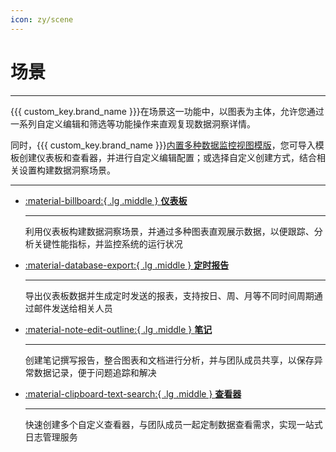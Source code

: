 ```yaml
---
icon: zy/scene
---
```

# 场景
---

{{{ custom_key.brand_name }}}在场景这一功能中，以图表为主体，允许您通过一系列自定义编辑和筛选等功能操作来直观复现数据洞察详情。

同时，{{{ custom_key.brand_name }}}[内置多种数据监控视图模版](./built-in-view/index.md)，您可导入模板创建仪表板和查看器，并进行自定义编辑配置；或选择自定义创建方式，结合相关设置构建数据洞察场景。

---

<div class="grid cards" markdown>

-   [:material-billboard:{ .lg .middle } __仪表板__](dashboard/index.md) 

    ---

    利用仪表板构建数据洞察场景，并通过多种图表直观展示数据，以便跟踪、分析关键性能指标，并监控系统的运行状况



-   [:material-database-export:{ .lg .middle } __定时报告__](report.md)

    ---

    导出仪表板数据并生成定时发送的报表，支持按日、周、月等不同时间周期通过邮件发送给相关人员


-   [:material-note-edit-outline:{ .lg .middle } __笔记__](note.md)

    ---

    创建笔记撰写报告，整合图表和文档进行分析，并与团队成员共享，以保存异常数据记录，便于问题追踪和解决


-   [:material-clipboard-text-search:{ .lg .middle } __查看器__](explorer/index.md)

    ---

    快速创建多个自定义查看器，与团队成员一起定制数据查看需求，实现一站式日志管理服务


    </div>










